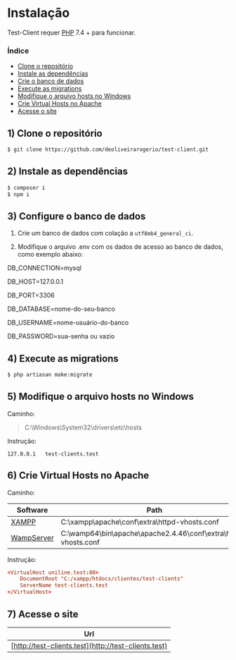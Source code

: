 # Instalação

Test-Client requer [PHP](https://www.php.net) 7.4 + para funcionar.

### Índice

- [Clone o repositório](#1-clone-o-reposit%C3%B3rio)
- [Instale as dependências](#2-instale-as-depend%C3%AAncias)
- [Crie o banco de dados](#3-crie-o-banco-de-dados)
- [Execute as migrations](#4-execute-as-migrations)
- [Modifique o arquivo hosts no Windows](#5-modifique-o-arquivo-hosts-no-windows)
- [Crie Virtual Hosts no Apache](#6-crie-virtual-hosts-no-apache)
- [Acesse o site](#7-acesse-o-site)

## 1) Clone o repositório

```sh
$ git clone https://github.com/deoliveirarogerio/test-client.git
```

## 2) Instale as dependências

```sh
$ composer i
$ npm i
```

## 3) Configure o banco de dados

1. Crie um banco de dados com colação a `utf8mb4_general_ci`.

2. Modifique o arquivo .env com os dados de acesso ao banco de dados, como exemplo abaixo:

DB_CONNECTION=mysql

DB_HOST=127.0.0.1

DB_PORT=3306

DB_DATABASE=nome-do-seu-banco

DB_USERNAME=nome-usuário-do-banco

DB_PASSWORD=sua-senha ou vazio

## 4) Execute as migrations

```sh
$ php artiasan make:migrate
```

## 5) Modifique o arquivo hosts no Windows

Caminho:

> C:\Windows\System32\drivers\etc\hosts

Instrução:

```
127.0.0.1	test-clients.test
```

## 6) Crie Virtual Hosts no Apache

Caminho:

| Software | Path |
| ------ | ------ |
| [XAMPP](https://www.apachefriends.org/pt_br/index.html) | C:\xampp\apache\conf\extra\httpd-vhosts.conf |
| [WampServer](https://www.wampserver.com/en) | C:\wamp64\bin\apache\apache2.4.46\conf\extra\httpd-vhosts.conf |

Instrução:

```conf
<VirtualHost uniline.test:80>
    DocumentRoot "C:/xampp/htdocs/clientes/test-clients"
    ServerName test-clients.test
</VirtualHost>
```

## 7) Acesse o site

| Url
| ------
| [http://test-clients.test](http://test-clients.test)

